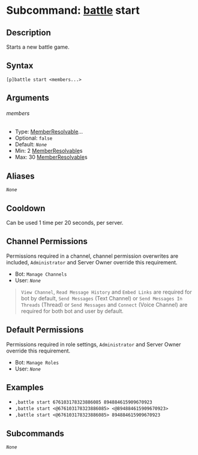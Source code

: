 # Subcommand: [battle](./battle.md) start

## Description

Starts a new battle game.

## Syntax

```
[p]battle start <members...>
```

## Arguments

###### members

- Type: [MemberResolvable](/typedefs/MemberResolvable.md)...
- Optional: `false`
- Default: *`None`*
- Min: 2 [MemberResolvable](/typedefs/MemberResolvable.md)s
- Max: 30 [MemberResolvable](/typedefs/MemberResolvable.md)s

## Aliases

*`None`*

## Cooldown

Can be used 1 time per 20 seconds, per server.

## Channel Permissions

Permissions required in a channel, channel permission overwrites are included, `Administrator` and Server Owner override this requirement.

- Bot: `Manage Channels`
- User: *`None`*

> `View Channel`, `Read Message History` and `Embed Links` are required for bot by default, `Send Messages` (Text Channel) or `Send Messages In Threads` (Thread) or `Send Messages` and `Connect` (Voice Channel) are required for both bot and user by default.

## Default Permissions

Permissions required in role settings, `Administrator` and Server Owner override this requirement.

- Bot: `Manage Roles`
- User: *`None`*

## Examples

- `,battle start 676103178323886085 894884615909670923`
- `,battle start <@676103178323886085> <@894884615909670923>`
- `,battle start <@676103178323886085> 894884615909670923`

## Subcommands

*`None`*
